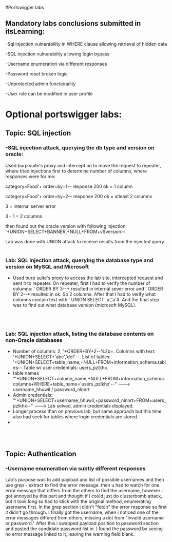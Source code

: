 #Portswigger labs

## Mandatory labs conclusions submitted in itsLearning:

-Sql injection vulnerability in WHERE clause allowing retrieval of hidden data

-SQL injection vulnerability allowing login bypass

-Username enumeration via different responses

-Password reset broken logic

-Unprotected admin functionality

-User role can be modified in user profile


# Optional portswigger labs:
## Topic: SQL injection

### -SQL injection attack, querying the db type and version on oracle:

Used burp suite's proxy and intercept on to move the request to repeater, where tried injections first to determine number of columns, where responses were for me:

category=Food'+ order+by+1--  response 200 ok = 1 column

category=Food'+ order+by+2-- response 200 ok = atleast 2 columns

3 = internal server error

3 - 1 = 2 columns

then found out the oracle version with following injection: '+UNION+SELECT+BANNER,+NULL+FROM+v$version--.

Lab was done with UNION attack to receive results from the injected query.
<br>
<br>
### Lab: SQL injection attack, querying the database type and version on MySQL and Microsoft
- Used burp suite's proxy to access the lab site, intercepted request and sent it to repeater. On repeater, first I had to verify the number of columns:  ' ORDER BY 3--+ resulted in internal sever error and  ' ORDER BY 2--+ resulted in ok. So 2 columns. After that I had to verify what columns contain text with ' UNION SELECT 'a','a'#. And the final step was to find out what database version (microsoft MySQL).
<br>
<br>

### Lab: SQL injection attack, listing the database contents on non-Oracle databases
- Number of columns: 2, '+ORDER+BY+2--%2b+. Columns with text: '+UNION+SELECT+'abc','def'--. List of tables: '+UNION+SELECT+table_name,+NULL+FROM+information_schema.tables--.Table w/ user credentials: users_pzlkhx.
- table names "'+UNION+SELECT+column_name,+NULL+FROM+information_schema.columns+WHERE+table_name='users_pzlkhx'--" ---> username_hhuwil / password_nlnnrt
- Admin credentials: "'+UNION+SELECT+username_hhuwil,+password_nlnnrt+FROM+users_pzlkhx--" --->  Lab solved, admin credentials displayed.
- Longer process than on previous lab, but same approach but this time also had seek for tables where login credentials are stored.
- 
<br>
<br>

## Topic: Authentication
### -Username enumeration via subtly different responses

Lab's purpose was to add payload and list of possible usernames and then use grep - extract to find the error message. then u had to watch for one error message that differs from the others to find the username, however i got annoyed by this part and thought if i could just do clusterbomb attack, but it took long so had to stick with the original method, enumerating username first. In the grep section i didn't "fetch" the error response so first it didn't go through. I finally got the username, when i noticed one of the error messages differed from others, missing a dot from "Invalid username or password." After this i swapped payload position to password section and pasted the candidate password list in. I found the password by seeing no error message linked to it, leaving the warning field blank.

